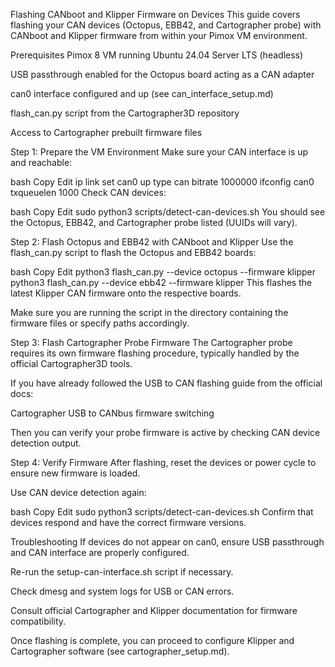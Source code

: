 Flashing CANboot and Klipper Firmware on Devices
This guide covers flashing your CAN devices (Octopus, EBB42, and Cartographer probe) with CANboot and Klipper firmware from within your Pimox VM environment.

Prerequisites
Pimox 8 VM running Ubuntu 24.04 Server LTS (headless)

USB passthrough enabled for the Octopus board acting as a CAN adapter

can0 interface configured and up (see can_interface_setup.md)

flash_can.py script from the Cartographer3D repository

Access to Cartographer prebuilt firmware files

Step 1: Prepare the VM Environment
Make sure your CAN interface is up and reachable:

bash
Copy
Edit
ip link set can0 up type can bitrate 1000000
ifconfig can0 txqueuelen 1000
Check CAN devices:

bash
Copy
Edit
sudo python3 scripts/detect-can-devices.sh
You should see the Octopus, EBB42, and Cartographer probe listed (UUIDs will vary).

Step 2: Flash Octopus and EBB42 with CANboot and Klipper
Use the flash_can.py script to flash the Octopus and EBB42 boards:

bash
Copy
Edit
python3 flash_can.py --device octopus --firmware klipper
python3 flash_can.py --device ebb42 --firmware klipper
This flashes the latest Klipper CAN firmware onto the respective boards.

Make sure you are running the script in the directory containing the firmware files or specify paths accordingly.

Step 3: Flash Cartographer Probe Firmware
The Cartographer probe requires its own firmware flashing procedure, typically handled by the official Cartographer3D tools.

If you have already followed the USB to CAN flashing guide from the official docs:

Cartographer USB to CANbus firmware switching

Then you can verify your probe firmware is active by checking CAN device detection output.

Step 4: Verify Firmware
After flashing, reset the devices or power cycle to ensure new firmware is loaded.

Use CAN device detection again:

bash
Copy
Edit
sudo python3 scripts/detect-can-devices.sh
Confirm that devices respond and have the correct firmware versions.

Troubleshooting
If devices do not appear on can0, ensure USB passthrough and CAN interface are properly configured.

Re-run the setup-can-interface.sh script if necessary.

Check dmesg and system logs for USB or CAN errors.

Consult official Cartographer and Klipper documentation for firmware compatibility.

Once flashing is complete, you can proceed to configure Klipper and Cartographer software (see cartographer_setup.md).
